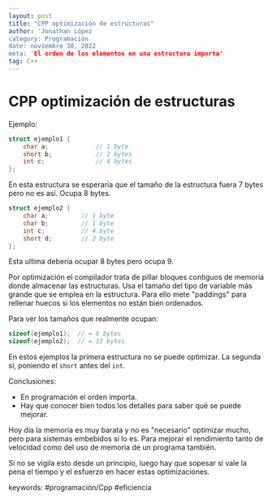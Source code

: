 ```yaml
---
layout: post
title: "CPP optimización de estructuras"
author: 'Jonathan López
category: Programación
date: noviembre 30, 2022
meta: 'El orden de los elementos en una estructura importa'
tag: C++
---
```


# CPP optimización de estructuras

Ejemplo:

```cpp
struct ejemplo1 {
	char a; 			// 1 byte
	short b; 			// 2 bytes
	int c; 				// 4 bytes
};
```

En esta estructura se esperaría que el tamaño de la estructura fuera 7 bytes pero no es así. Ocupa 8 bytes.

```cpp
struct ejemplo2 {
	char a; 		// 1 byte
	char b; 		// 1 byte
	int c; 			// 4 byte
	short d; 		// 2 byte
};
```

Esta ultima debería ocupar 8 bytes pero ocupa 9.

Por optimización el compilador trata de pillar bloques contiguos de memoria donde almacenar las estructuras. Usa el tamaño del tipo de variable más grande que se emplea en la estructura. Para ello mete "paddings" para rellenar huecos si los elementos no están bien ordenados.

Para ver los tamaños que realmente ocupan:

```cpp
sizeof(ejemplo1);  // = 8 bytes
sizeof(ejemplo2);  // = 12 bytes
```

En estos ejemplos la primera estructura no se puede optimizar. La segunda sí, poniendo el `short` antes del `int`.


Conclusiones:

- En programación el orden importa.
- Hay que conocer bien todos los detalles para saber qué se puede mejorar.


Hoy día la memoria es muy barata y no es "necesario" optimizar mucho, pero para sistemas embebidos sí lo es. Para mejorar el rendimiento tanto de velocidad como del uso de memoria de un programa también.

Si no se vigila esto desde un principio, luego hay que sopesar si vale la pena el tiempo y el esfuerzo en hacer estas optimizaciones.




keywords: #programación/Cpp #eficiencia
